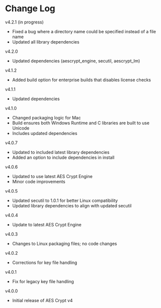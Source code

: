 # Change Log

v4.2.1 (in progress)

- Fixed a bug where a directory name could be specified instead of a file name
- Updated all library dependencies

v4.2.0

- Updated dependencies (aescrypt_engine, secutil, aescrypt_lm)

v4.1.2

- Added build option for enterprise builds that disables license checks

v4.1.1

- Updated dependencies

v4.1.0

- Changed packaging logic for Mac
- Build ensures both Windows Runtime and C libraries are built to use Unicode
- Includes updated dependencies

v4.0.7

- Updated to included latest library dependencies
- Added an option to include dependencies in install

v4.0.6

- Updated to use latest AES Crypt Engine
- Minor code improvements

v4.0.5

- Updated secutil to 1.0.1 for better Linux compatibility
- Updated library dependencies to align with updated secutil

v4.0.4

- Update to latest AES Crypt Engine

v4.0.3

- Changes to Linux packaging files; no code changes

v4.0.2

- Corrections for key file handling

v4.0.1

- Fix for legacy key file handling

v4.0.0

- Initial release of AES Crypt v4
